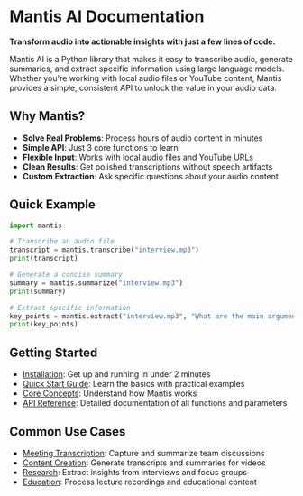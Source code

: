 # Mantis AI Documentation

**Transform audio into actionable insights with just a few lines of code.**

Mantis AI is a Python library that makes it easy to transcribe audio, generate summaries, and extract specific information using large language models. Whether you're working with local audio files or YouTube content, Mantis provides a simple, consistent API to unlock the value in your audio data.

## Why Mantis?

- **Solve Real Problems**: Process hours of audio content in minutes
- **Simple API**: Just 3 core functions to learn
- **Flexible Input**: Works with local audio files and YouTube URLs
- **Clean Results**: Get polished transcriptions without speech artifacts
- **Custom Extraction**: Ask specific questions about your audio content

## Quick Example

```python
import mantis

# Transcribe an audio file
transcript = mantis.transcribe("interview.mp3")
print(transcript)

# Generate a concise summary
summary = mantis.summarize("interview.mp3")
print(summary)

# Extract specific information
key_points = mantis.extract("interview.mp3", "What are the main arguments presented?")
print(key_points)
```

## Getting Started

- [Installation](installation.md): Get up and running in under 2 minutes
- [Quick Start Guide](quickstart.md): Learn the basics with practical examples
- [Core Concepts](concepts.md): Understand how Mantis works
- [API Reference](api-reference.md): Detailed documentation of all functions and parameters

## Common Use Cases

- [Meeting Transcription](use-cases/meetings.md): Capture and summarize team discussions
- [Content Creation](use-cases/content.md): Generate transcripts and summaries for videos
- [Research](use-cases/research.md): Extract insights from interviews and focus groups
- [Education](use-cases/education.md): Process lecture recordings and educational content 